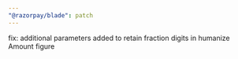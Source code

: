 ```yaml
---
"@razorpay/blade": patch
---
```


fix: additional parameters added to retain fraction digits in humanize Amount figure

